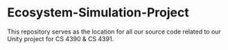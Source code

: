 # Ecosystem-Simulation-Project
This repository serves as the location for all our source code related to our Unity project for CS 4390 &amp; CS 4391.
